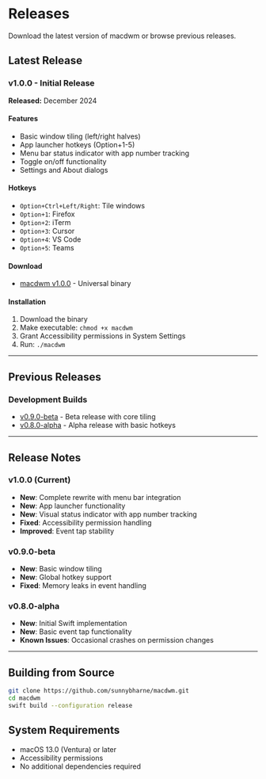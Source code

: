 # Releases

Download the latest version of macdwm or browse previous releases.

## Latest Release

### v1.0.0 - Initial Release
**Released:** December 2024

#### Features
- Basic window tiling (left/right halves)
- App launcher hotkeys (Option+1-5)
- Menu bar status indicator with app number tracking
- Toggle on/off functionality
- Settings and About dialogs

#### Hotkeys
- `Option+Ctrl+Left/Right`: Tile windows
- `Option+1`: Firefox
- `Option+2`: iTerm  
- `Option+3`: Cursor
- `Option+4`: VS Code
- `Option+5`: Teams

#### Download
- [macdwm v1.0.0](https://github.com/sunnybharne/macdwm/releases/download/v1.0.0/macdwm) - Universal binary

#### Installation
1. Download the binary
2. Make executable: `chmod +x macdwm`
3. Grant Accessibility permissions in System Settings
4. Run: `./macdwm`

---

## Previous Releases

### Development Builds
- [v0.9.0-beta](https://github.com/sunnybharne/macdwm/releases/tag/v0.9.0-beta) - Beta release with core tiling
- [v0.8.0-alpha](https://github.com/sunnybharne/macdwm/releases/tag/v0.8.0-alpha) - Alpha release with basic hotkeys

---

## Release Notes

### v1.0.0 (Current)
- **New**: Complete rewrite with menu bar integration
- **New**: App launcher functionality
- **New**: Visual status indicator with app number tracking
- **Fixed**: Accessibility permission handling
- **Improved**: Event tap stability

### v0.9.0-beta
- **New**: Basic window tiling
- **New**: Global hotkey support
- **Fixed**: Memory leaks in event handling

### v0.8.0-alpha
- **New**: Initial Swift implementation
- **New**: Basic event tap functionality
- **Known Issues**: Occasional crashes on permission changes

---

## Building from Source

```bash
git clone https://github.com/sunnybharne/macdwm.git
cd macdwm
swift build --configuration release
```

## System Requirements

- macOS 13.0 (Ventura) or later
- Accessibility permissions
- No additional dependencies required